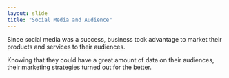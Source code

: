 ```yaml
---
layout: slide
title: "Social Media and Audience"
---
```



Since social media was a success, business took advantage to market their products and services to their audiences. 

Knowing that they could have a great amount of data on their audiences, their marketing strategies turned out for the better. 
